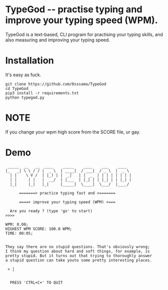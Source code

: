 # TypeGod -- practise typing and improve your typing speed (WPM).
TypeGod is a text-based, CLI program for practising your typing skills, and also measuring and improving your typing speed.

# Installation
It's easy as fuck.
```
git clone https://github.com/0sssama/TypeGod
cd TypeGod
pip3 install -r requirements.txt
python typegod.py
```

# NOTE
If you change your wpm high score from the SCORE file, ur gay.

# Demo
```
 _____  __   __  ____    _____    ____    ___    ____  
|_   _| \ \ / / |  _ \  | ____|  / ___|  / _ \  |  _ \ 
  | |    \ V /  | |_) | |  _|   | |  _  | | | | | | | |
  | |     | |   |  __/  | |___  | |_| | | |_| | | |_| |
  |_|     |_|   |_|     |_____|  \____|  \___/  |____/ 

      =======> practice typing fast and <=======

      ====> improve your typing speed (WPM) <===

  Are you ready ? (type 'go' to start)
>>>>

```
```  
WPM: 0.00;                   
HIGHEST WPM SCORE: 100.0 WPM;
TIME: 00:05;


They say there are no stupid questions. That's obviously wrong; 
I think my question about hard and soft things, for example, is
pretty stupid. But it turns out that trying to thoroughly answer
a stupid question can take youto some pretty interesting places.

 > |


  PRESS 'CTRL+C+' TO QUIT

```

